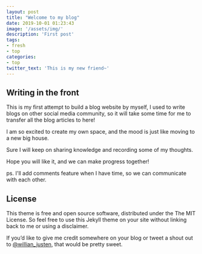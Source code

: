 ```yaml
---
layout: post
title: "Welcome to my blog"
date: 2019-10-01 01:23:43
image: '/assets/img/'
description: 'First post'
tags:
- fresh 
- top
categories:
- top
twitter_text: 'This is my new friend~'
---
```


## Writing in the front
This is my first attempt to build a blog website by myself, I used to write blogs on other social media community, so it will take some time for me to transfer all the blog articles to here!

I am so excited to create my own space, and the mood is just like moving to a new big house.

Sure I will keep on sharing knowledge and recording some of my thoughts.

Hope you will like it, and we can make progress together!

ps. I'll add comments feature when I have time, so we can communicate with each other.


## License

This theme is free and open source software, distributed under the The MIT License. So feel free to use this Jekyll theme on your site without linking back to me or using a disclaimer.

If you’d like to give me credit somewhere on your blog or tweet a shout out to [@willian_justen](https://twitter.com/willian_justen), that would be pretty sweet.






